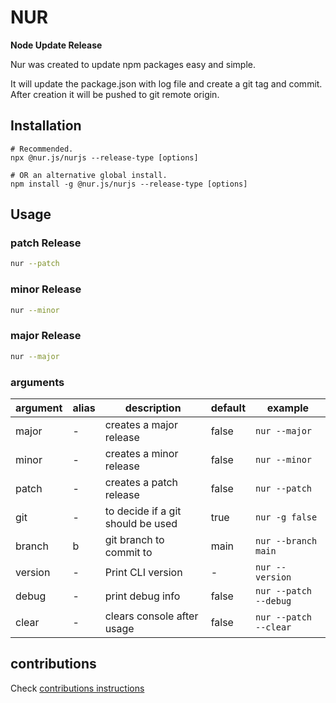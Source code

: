 # NUR

**Node Update Release**

Nur was created to update npm packages easy and simple.

It will update the package.json with log file and create a git tag and commit.
After creation it will be pushed to git remote origin.

## Installation

```
# Recommended.
npx @nur.js/nurjs --release-type [options]

# OR an alternative global install.
npm install -g @nur.js/nurjs --release-type [options]
```

## Usage

### patch Release

```sh
nur --patch
```

### minor Release

```sh
nur --minor
```

### major Release

```sh
nur --major
```

### arguments

| argument | alias | description                       | default | example               |
| -------- | ----- | --------------------------------- | ------- | --------------------- |
| major    | -     | creates a major release           | false   | `nur --major`         |
| minor    | -     | creates a minor release           | false   | `nur --minor`         |
| patch    | -     | creates a patch release           | false   | `nur --patch`         |
| git      | -     | to decide if a git should be used | true    | `nur -g false`        |
| branch   | b     | git branch to commit to           | main    | `nur --branch main`   |
| version  | -     | Print CLI version                 | -       | `nur --version`       |
| debug    | -     | print debug info                  | false   | `nur --patch --debug` |
| clear    | -     | clears console after usage        | false   | `nur --patch --clear` |

## contributions

Check [contributions instructions](./CONTRIBUTING.md)
